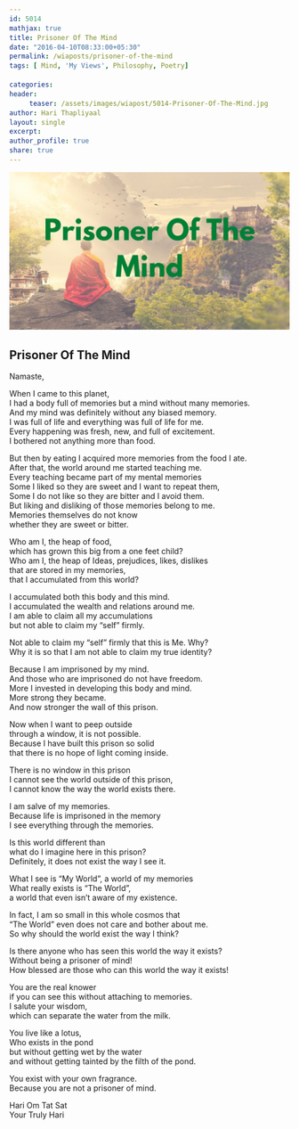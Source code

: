 ```yaml
--- 
id: 5014
mathjax: true  
title: Prisoner Of The Mind
date: "2016-04-10T08:33:00+05:30"
permalink: /wiaposts/prisoner-of-the-mind
tags: [ Mind, 'My Views', Philosophy, Poetry]    

categories: 
header:
     teaser: /assets/images/wiapost/5014-Prisoner-Of-The-Mind.jpg
author: Hari Thapliyaal 
layout: single 
excerpt:  
author_profile: true 
share: true 
---
```


![Prisoner Of The Mind](/assets/images/wiapost/5014-Prisoner-Of-The-Mind.jpg)     

## Prisoner Of The Mind

    
Namaste,    
    
When I came to this planet,     
I had a body full of memories but a mind without many memories.     
And my mind was definitely without any biased memory.     
I was full of life and everything was full of life for me.     
Every happening was fresh, new, and full of excitement.     
I bothered not anything more than food.    
    
But then by eating I acquired more memories from the food I ate.     
After that, the world around me started teaching me.     
Every teaching became part of my mental memories     
Some I liked so they are sweet and I want to repeat them,     
Some I do not like so they are bitter and I avoid them.     
But liking and disliking of those memories belong to me.     
Memories themselves do not know     
whether they are sweet or bitter.    
    
Who am I, the heap of food,     
which has grown this big from a one feet child?     
Who am I, the heap of Ideas, prejudices, likes, dislikes     
that are stored in my memories,     
that I accumulated from this world?    
    
I accumulated both this body and this mind.     
I accumulated the wealth and relations around me.     
I am able to claim all my accumulations     
but not able to claim my “self” firmly.    
    
Not able to claim my “self” firmly that this is Me. Why?     
Why it is so that I am not able to claim my true identity?    
    
Because I am imprisoned by my mind.     
And those who are imprisoned do not have freedom.     
More I invested in developing this body and mind.     
More strong they became.     
And now stronger the wall of this prison.    
    
Now when I want to peep outside     
through a window, it is not possible.     
Because I have built this prison so solid     
that there is no hope of light coming inside.    
    
There is no window in this prison     
I cannot see the world outside of this prison,     
I cannot know the way the world exists there.    
    
I am salve of my memories.     
Because life is imprisoned in the memory     
I see everything through the memories.    
    
Is this world different than     
what do I imagine here in this prison?     
Definitely, it does not exist the way I see it.    
    
What I see is “My World”, a world of my memories     
What really exists is “The World”,     
a world that even isn’t aware of my existence.    
    
In fact, I am so small in this whole cosmos that     
“The World” even does not care and bother about me.     
So why should the world exist the way I think?    
    
Is there anyone who has seen this world the way it exists?     
Without being a prisoner of mind!     
How blessed are those who can this world the way it exists!    
    
You are the real knower     
if you can see this without attaching to memories.     
I salute your wisdom,     
which can separate the water from the milk.    
    
You live like a lotus,     
Who exists in the pond     
but without getting wet by the water     
and without getting tainted by the filth of the pond.    
    
You exist with your own fragrance.     
Because you are not a prisoner of mind.    
    
Hari Om Tat Sat     
Your Truly Hari    

